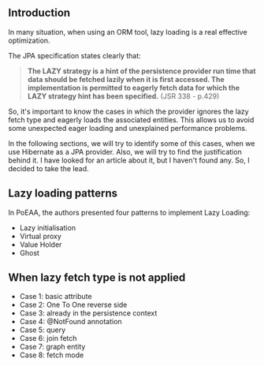 ## Introduction

In many situation, when using an ORM tool, lazy loading is a real effective optimization.

The JPA specification states clearly that:

> **The LAZY strategy is a hint of the persistence provider run time that data should be fetched lazily when it is first accessed. The implementation is permitted to eagerly fetch data for which the LAZY strategy hint has been specified.** (JSR 338 - p.429)

So, it's important to know the cases in which the provider ignores the lazy fetch type and eagerly loads the associated entities. This allows us to avoid some unexpected eager loading and unexplained performance problems.

In the following sections, we will try to identify some of this cases, when we use Hibernate as a JPA provider. Also, we will try to find the justification behind it. I have looked for an article about it, but I haven't  found any. So, I decided to take the lead.

## Lazy loading patterns

In PoEAA, the authors presented four patterns to implement Lazy Loading:

* Lazy initialisation
* Virtual proxy
* Value Holder
* Ghost

## When lazy fetch type is not applied

* Case 1: basic attribute
* Case 2: One To One reverse side
* Case 3: already in the persistence context
* Case 4: @NotFound annotation
* Case 5: query
* Case 6: join fetch
* Case 7: graph entity
* Case 8: fetch mode
